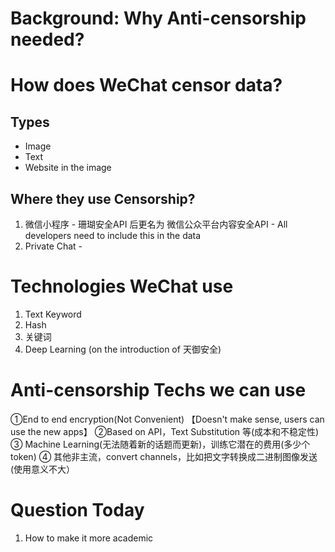 # Background: Why Anti-censorship needed? 
# How does WeChat censor data?  
## Types 
- Image
- Text
- Website in the image
## Where they use Censorship? 
1. 微信小程序 - 珊瑚安全API 后更名为 微信公众平台内容安全API - All developers need to include this in the data
2. Private Chat - 

##  
# Technologies WeChat use
1. Text Keyword
2. Hash
3. 关键词
4. Deep Learning (on the introduction of 天御安全)
# Anti-censorship Techs we can use
①End to end encryption(Not Convenient) 
【Doesn't make sense, users can use the new apps】
②Based on API，Text Substitution 等(成本和不稳定性)
③ Machine Learning(无法随着新的话题而更新)，训练它潜在的费用(多少个token)
④ 其他非主流，convert channels，比如把文字转换成二进制图像发送(使用意义不大）

# Question Today
1. How to make it more academic